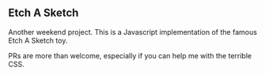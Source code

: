 ## Etch A Sketch

Another weekend project. This is a Javascript implementation of the famous Etch A Sketch toy.

PRs are more than welcome, especially if you can help me with the terrible CSS.
